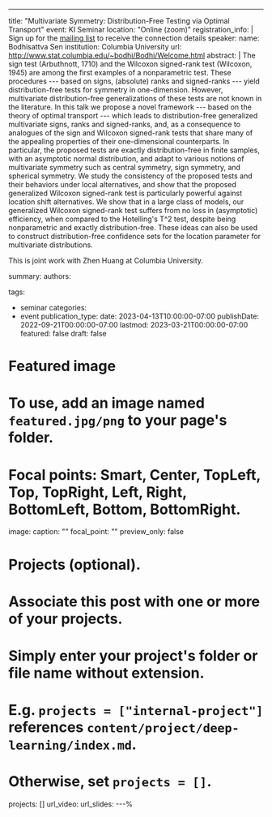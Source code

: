 ---
title: "Multivariate Symmetry: Distribution-Free Testing via Optimal Transport"
event: KI Seminar
location: "Online (zoom)"
registration_info: |
  Sign up for the [mailing list](https://math.us8.list-manage.com/subscribe/post?u=c9cc3beec9fa57d7299ac161c&id=845fe9abdc) to receive the connection details
speaker:
  name: Bodhisattva Sen
  institution: Columbia University
  url: http://www.stat.columbia.edu/~bodhi/Bodhi/Welcome.html
abstract: |
  The sign test (Arbuthnott, 1710) and the Wilcoxon
  signed-rank test (Wilcoxon, 1945) are among the first examples of a
  nonparametric test. These procedures --- based on signs, (absolute)
  ranks and signed-ranks --- yield distribution-free tests for symmetry
  in one-dimension. However, multivariate distribution-free
  generalizations of these tests are not known in the literature. In
  this talk we propose a novel framework --- based on the theory of
  optimal transport --- which leads to distribution-free generalized
  multivariate signs, ranks and signed-ranks, and, as a consequence to
  analogues of the sign and Wilcoxon signed-rank tests that share many
  of the appealing properties of their one-dimensional counterparts. In
  particular, the proposed tests are exactly distribution-free in finite
  samples, with an asymptotic normal distribution, and adapt to various
  notions of multivariate symmetry such as central symmetry, sign
  symmetry, and spherical symmetry. We study the consistency of the
  proposed tests and their behaviors under local alternatives, and show
  that the proposed generalized Wilcoxon signed-rank test is
  particularly powerful against location shift alternatives. We show
  that in a large class of models, our generalized Wilcoxon signed-rank
  test suffers from no loss in (asymptotic) efficiency, when compared to
  the Hotelling's T^2 test, despite being nonparametric and exactly
  distribution-free. These ideas can also be used to construct
  distribution-free confidence sets for the location parameter for
  multivariate distributions.
  
  This is joint work with Zhen Huang at Columbia University.

summary:
authors:

tags:
  - seminar
categories:
  - event
publication_type:
date: 2023-04-13T10:00:00-07:00
publishDate: 2022-09-21T00:00:00-07:00
lastmod: 2023-03-21T00:00:00-07:00
featured: false
draft: false

# Featured image
# To use, add an image named `featured.jpg/png` to your page's folder.
# Focal points: Smart, Center, TopLeft, Top, TopRight, Left, Right, BottomLeft, Bottom, BottomRight.
image:
  caption: ""
  focal_point: ""
  preview_only: false

# Projects (optional).
#   Associate this post with one or more of your projects.
#   Simply enter your project's folder or file name without extension.
#   E.g. `projects = ["internal-project"]` references `content/project/deep-learning/index.md`.
#   Otherwise, set `projects = []`.
projects: []
url_video: 
url_slides: 
---%  
